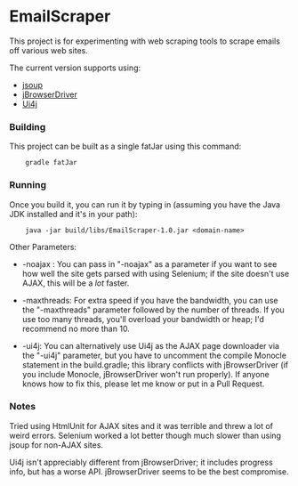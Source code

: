 # EmailScraper
This project is for experimenting with web scraping tools to scrape emails off
various web sites.

The current version supports using:

* [jsoup](http://jsoup.org)
* [jBrowserDriver](https://github.com/MachinePublishers/jBrowserDriver/)
* [Ui4j](https://github.com/ui4j/ui4j)

### Building
This project can be built as a single fatJar using this command:

`````
    gradle fatJar
`````

### Running
Once you build it, you can run it by typing in 
(assuming you have the Java JDK installed and it's in your path):

`````
    java -jar build/libs/EmailScraper-1.0.jar <domain-name>
`````

Other Parameters:

* -noajax : You can pass in "-noajax" as a parameter if you want to see how well the site
gets parsed with using Selenium; if the site doesn't use AJAX, this will be a *lot* faster.

* -maxthreads: For extra speed if you have the bandwidth, you can use the
"-maxthreads" parameter followed by the number of threads.  If you use too many
threads, you'll overload your bandwidth or heap; I'd recommend no more than 10.

* -ui4j: You can alternatively use Ui4j as the AJAX page downloader via the "-ui4j" parameter, 
but you have to uncomment the compile Monocle statement in the build.gradle; 
this library conflicts with jBrowserDriver (if you include Monocle, 
jBrowserDriver won't run properly).  If anyone
knows how to fix this, please let me know or put in a Pull Request.

### Notes
Tried using HtmlUnit for AJAX sites and it was terrible and threw a lot of
weird errors.  Selenium worked a lot better though much slower than using
jsoup for non-AJAX sites.

Ui4j isn't appreciably different from jBrowserDriver; it includes progress info,
but has a worse API.  jBrowserDriver seems to be the best compromise.